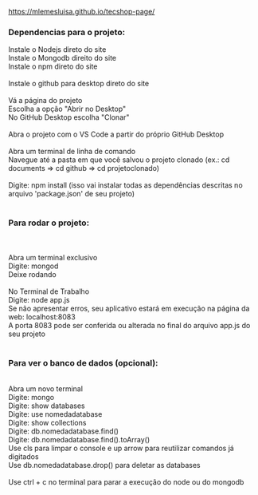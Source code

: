 https://mlemesluisa.github.io/tecshop-page/


<h3>Dependencias para o projeto: </h3>

Instale o Nodejs direto do site<br>
Instale o Mongodb direito do site<br>
Instale o npm direto do site <br>
<br>
Instale o github para desktop direto do site<br>
<br>
Vá a página do projeto<br>
Escolha a opção "Abrir no Desktop"<br>
No GitHub Desktop escolha "Clonar" <br>
<br>
Abra o projeto com o VS Code a partir do próprio GitHub Desktop<br>
<br>
Abra um terminal de linha de comando<br>
Navegue até a pasta em que você salvou o projeto clonado (ex.: cd documents => cd github => cd projetoclonado)<br>
<br>
Digite: npm install (isso vai instalar todas as dependências descritas no arquivo 'package.json' de seu projeto)<br>
<br>
<h3>Para rodar o projeto: </h3><br>
<br>
Abra um terminal exclusivo<br>
Digite: mongod<br>
Deixe rodando <br>
<br>
No Terminal de Trabalho<br>
Digite: node app.js<br>
Se não apresentar erros, seu aplicativo estará em execução na página da web: localhost:8083 <br>
A porta 8083 pode ser conferida ou alterada no final do arquivo app.js do seu projeto<br>
<br>
<h3>Para ver o banco de dados (opcional): </h3><br>
Abra um novo terminal<br>
Digite: mongo <br>
Digite: show databases<br>
Digite: use nomedadatabase<br>
Digite: show collections<br>
Digite: db.nomedadatabase.find()<br>
Digite: db.nomedadatabase.find().toArray()<br>
Use cls para limpar o console e up arrow para reutilizar comandos já digitados <br>
Use db.nomedadatabase.drop() para deletar as databases<br>
<br>
Use ctrl + c no terminal para parar a execução do node ou do mongodb <br>
<br>